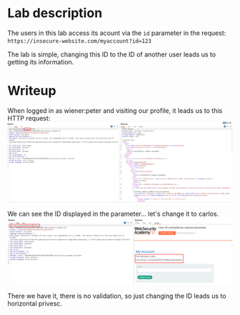 
# Lab description
The users in this lab access its acount via the `id` parameter in the request: 
`https://insecure-website.com/myaccount?id=123`

The lab is simple, changing this ID to the ID of another user leads us to getting its information.

# Writeup
When logged in as wiener:peter and visiting our profile, it leads us to this HTTP request:
![](imgs/horizontal_privesc_user_id_in_request.png)

We can see the ID displayed in the parameter... let's change it to carlos.
![](imgs/horizontal_privesc_user_id_in_request-1.png)

There we have it, there is no validation, so just changing the ID leads us to horizontal privesc.


